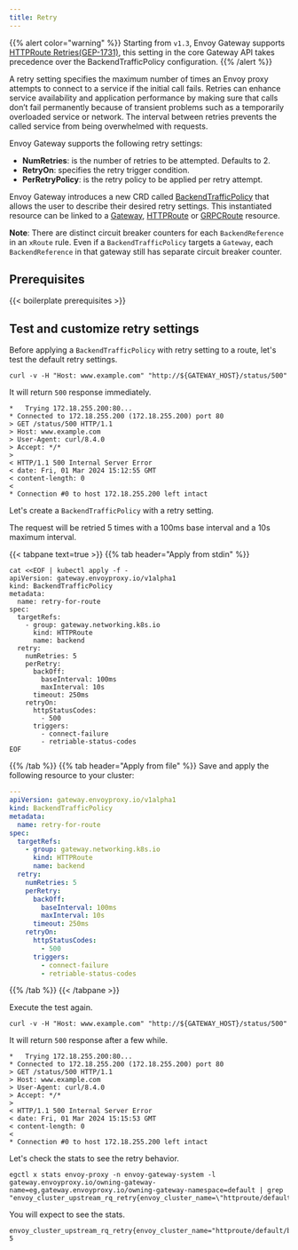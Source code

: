 ```yaml
---
title: Retry
---
```


{{% alert color="warning" %}}
Starting from `v1.3`, Envoy Gateway supports [HTTPRoute Retries(GEP-1731)](https://gateway-api.sigs.k8s.io/geps/gep-1731/), 
this setting in the core Gateway API takes precedence over the BackendTrafficPolicy configuration.
{{% /alert %}}

A retry setting specifies the maximum number of times an Envoy proxy attempts to connect to a service if the initial call fails. Retries can enhance service availability and application performance by making sure that calls don’t fail permanently because of transient problems such as a temporarily overloaded service or network. The interval between retries prevents the called service from being overwhelmed with requests.

Envoy Gateway supports the following retry settings:
- **NumRetries**: is the number of retries to be attempted. Defaults to 2.
- **RetryOn**: specifies the retry trigger condition.
- **PerRetryPolicy**: is the retry policy to be applied per retry attempt.

Envoy Gateway introduces a new CRD called [BackendTrafficPolicy](../../../api/extension_types#backendtrafficpolicy) that allows the user to describe their desired retry settings. This instantiated resource can be linked to a [Gateway](https://gateway-api.sigs.k8s.io/api-types/gateway/), [HTTPRoute](https://gateway-api.sigs.k8s.io/api-types/httproute/) or [GRPCRoute](https://gateway-api.sigs.k8s.io/api-types/grpcroute/) resource.

**Note**: There are distinct circuit breaker counters for each `BackendReference` in an `xRoute` rule. Even if a `BackendTrafficPolicy` targets a `Gateway`, each `BackendReference` in that gateway still has separate circuit breaker counter.

## Prerequisites

{{< boilerplate prerequisites >}}

## Test and customize retry settings

Before applying a `BackendTrafficPolicy` with retry setting to a route, let's test the default retry settings.

```shell
curl -v -H "Host: www.example.com" "http://${GATEWAY_HOST}/status/500"
```

It will return `500` response immediately.

```console
*   Trying 172.18.255.200:80...
* Connected to 172.18.255.200 (172.18.255.200) port 80
> GET /status/500 HTTP/1.1
> Host: www.example.com
> User-Agent: curl/8.4.0
> Accept: */*
>
< HTTP/1.1 500 Internal Server Error
< date: Fri, 01 Mar 2024 15:12:55 GMT
< content-length: 0
<
* Connection #0 to host 172.18.255.200 left intact
```

Let's create a `BackendTrafficPolicy` with a retry setting.

The request will be retried 5 times with a 100ms base interval and a 10s maximum interval.

{{< tabpane text=true >}}
{{% tab header="Apply from stdin" %}}

```shell
cat <<EOF | kubectl apply -f -
apiVersion: gateway.envoyproxy.io/v1alpha1
kind: BackendTrafficPolicy
metadata:
  name: retry-for-route
spec:
  targetRefs:
    - group: gateway.networking.k8s.io
      kind: HTTPRoute
      name: backend
  retry:
    numRetries: 5
    perRetry:
      backOff:
        baseInterval: 100ms
        maxInterval: 10s
      timeout: 250ms
    retryOn:
      httpStatusCodes:
        - 500
      triggers:
        - connect-failure
        - retriable-status-codes
EOF
```

{{% /tab %}}
{{% tab header="Apply from file" %}}
Save and apply the following resource to your cluster:

```yaml
---
apiVersion: gateway.envoyproxy.io/v1alpha1
kind: BackendTrafficPolicy
metadata:
  name: retry-for-route
spec:
  targetRefs:
    - group: gateway.networking.k8s.io
      kind: HTTPRoute
      name: backend
  retry:
    numRetries: 5
    perRetry:
      backOff:
        baseInterval: 100ms
        maxInterval: 10s
      timeout: 250ms
    retryOn:
      httpStatusCodes:
        - 500
      triggers:
        - connect-failure
        - retriable-status-codes
```

{{% /tab %}}
{{< /tabpane >}}

Execute the test again.

```shell
curl -v -H "Host: www.example.com" "http://${GATEWAY_HOST}/status/500"
```

It will return `500` response after a few while.

```console
*   Trying 172.18.255.200:80...
* Connected to 172.18.255.200 (172.18.255.200) port 80
> GET /status/500 HTTP/1.1
> Host: www.example.com
> User-Agent: curl/8.4.0
> Accept: */*
>
< HTTP/1.1 500 Internal Server Error
< date: Fri, 01 Mar 2024 15:15:53 GMT
< content-length: 0
<
* Connection #0 to host 172.18.255.200 left intact
```

Let's check the stats to see the retry behavior.

```shell
egctl x stats envoy-proxy -n envoy-gateway-system -l gateway.envoyproxy.io/owning-gateway-name=eg,gateway.envoyproxy.io/owning-gateway-namespace=default | grep "envoy_cluster_upstream_rq_retry{envoy_cluster_name=\"httproute/default/backend/rule/0\"}"
```

You will expect to see the stats.

```console
envoy_cluster_upstream_rq_retry{envoy_cluster_name="httproute/default/backend/rule/0"} 5
```

